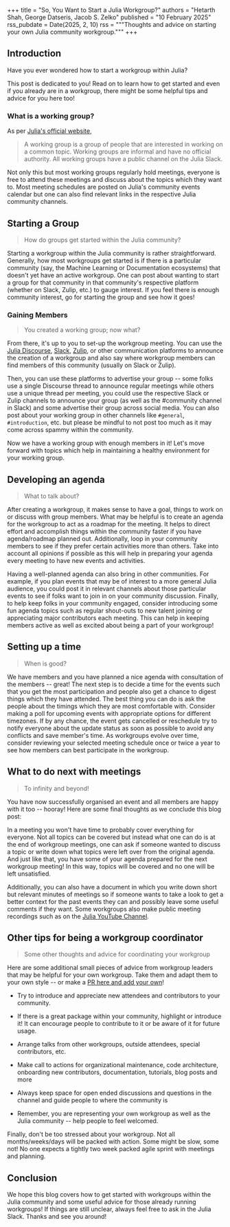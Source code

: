 +++
title = "So, You Want to Start a Julia Workgroup?"
authors = "Hetarth Shah, George Datseris, Jacob S. Zelko"
published = "10 February 2025"
rss_pubdate = Date(2025, 2, 10)
rss = """Thoughts and advice on starting your own Julia community workgroup."""
+++

## Introduction

Have you ever wondered how to start a workgroup within Julia?

This post is dedicated to you! 
Read on to learn how to get started and even if you already are in a workgroup, there might be some helpful tips and advice for you here too!

### What is a working group?

As per [Julia's official website](https://julialang.org/community/working-groups/#working_groups),

> A working group is a group of people that are interested in working on a common topic. Working groups are informal and have no official authority. All working groups have a public channel on the Julia Slack.

Not only this but most working groups regularly hold meetings, everyone is free to attend these meetings and discuss about the topics which they want to. Most meeting schedules are posted on Julia's community events calendar but one can also find relevant links in the respective Julia community channels.

## Starting a Group

> How do groups get started within the Julia community?

Starting a workgroup within the Julia community is rather straightforward.
Generally, how most workgroups get started is if there is a particular community (say, the Machine Learning or Documentation ecosystems) that doesn't yet have an active workgroup.
One can post about wanting to start a group for that community in that community's respective platform (whether on Slack, Zulip, etc.) to gauge interest.
If you feel there is enough community interest, go for starting the group and see how it goes!


### Gaining Members

> You created a working group; now what?

From there, it's up to you to set-up the workgroup meeting.
You can use the [Julia Discourse](discourse.julialang.org/), [Slack](https://julialang.org/slack/#the_julia_language_slack), [Zulip](https://julialang.zulipchat.com), or other communication platforms to announce the creation of a workgroup and also say where workgroup members can find members of this community (usually on Slack or Zulip).

Then, you can use these platforms to advertise your group -- some folks use a single Discourse thread to announce regular meetings while others use a unique thread per meeting, you could use the respective Slack or Zulip channels to announce your group (as well as the #community channel in Slack) and some advertise their group across social media. 
You can also post about your working group in other channels like `#general`, `#introduction`, etc. but please be mindful to not post too much as it may come across spammy within the community.

Now we have a working group with enough members in it! Let's move forward with topics which help in maintaining a healthy environment for your working group.

## Developing an agenda

> What to talk about? 

After creating a workgroup, it makes sense to have a goal, things to work on or discuss with group members. 
What may be helpful is to create an agenda for the workgroup to act as a roadmap for the meeting.
It helps to direct effort and accomplish things within the community faster if you have agenda/roadmap planned out. 
Additionally, loop in your community members to see if they prefer certain activities more than others. 
Take into account all opinions if possible as this will help in preparing your agenda every meeting to have new events and activities. 

Having a well-planned agenda can also bring in other communities. 
For example, if you plan events that may be of interest to a more general Julia audience, you could post it in relevant channels about those particular events to see if folks want to join in on your community discussion. 
Finally, to help keep folks in your community engaged, consider introducing some fun agenda topics such as regular shout-outs to new talent joining or appreciating major contributors each meeting. 
This can help in keeping members active as well as excited about being a part of your workgroup!

## Setting up a time

> When is good?

We have members and you have planned a nice agenda with consultation of the members -- great!
The next step is to decide a time for the events such that you get the most participation and people also get a chance to digest things which they have attended. 
The best thing you can do is ask the people about the timings which they are most comfortable with. 
Consider making a poll for upcoming events with appropriate options for different timezones. 
If by any chance, the event gets cancelled or reschedule try to notify everyone about the update status as soon as possible to avoid any conflicts and save member's time. 
As workgroups evolve over time, consider reviewing your selected meeting schedule once or twice a year to see how members can best participate in the workgroup.

## What to do next with meetings

> To infinity and beyond!

You have now successfully organised an event and all members are happy with it too -- hooray! Here are some final thoughts as we conclude this blog post:

In a meeting you won't have time to probably cover everything for everyone. Not all topics can be covered but instead what one can do is at the end of workgroup meetings, one can ask if someone wanted to discuss a topic or write down what topics were left over from the original agenda.
And just like that, you have some of your agenda prepared for the next workgroup meeting!
In this way, topics will be covered and no one will be left unsatisfied.

Additionally, you can also have a document in which you write down short but relevant minutes of meetings so if someone wants to take a look to get a better context for the past events they can and possibly leave some useful comments if they want.
Some workgroups also make public meeting recordings such as on the [Julia YouTube Channel](https://www.youtube.com/@TheJuliaLanguage).

## Other tips for being a workgroup coordinator

> Some other thoughts and advice for coordinating your workgroup

Here are some additional small pieces of advice from workgroup leaders that may be helpful for your own workgroup.
Take them and adapt them to your own style -- or make a [PR here and add your own](https://github.com/JuliaLang/www.julialang.org)! 

- Try to introduce and appreciate new attendees and contributors to your community. 

- If there is a great package within your community, highlight or introduce it! It can encourage people to contribute to it or be aware of it for future usage. 

- Arrange talks from other workgroups, outside attendees, special contributors, etc. 

- Make call to actions for organizational maintenance, code architecture, onboarding new contributors, documentation, tutorials, blog posts and more

- Always keep space for open ended discussions and questions in the channel and guide people to where the community is

- Remember, you are representing your own workgroup as well as the Julia community -- help people to feel welcomed.

Finally, don't be too stressed about your workgroup. Not all months/weeks/days will be packed with action. Some might be slow, some not! No one expects a tightly two week packed agile sprint with meetings and planning. 

## Conclusion

We hope this blog covers how to get started with workgroups within the Julia community and some useful advice for those already running workgroups! If things are still unclear, always feel free to ask in the Julia Slack. Thanks and see you around!
